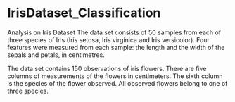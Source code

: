 # IrisDataset_Classification
Analysis on Iris Dataset
The data set consists of 50 samples from each of three species of Iris (Iris setosa, Iris virginica and Iris versicolor). Four features were measured from each sample: the length and the width of the sepals and petals, in centimetres.

The data set contains 150 observations of iris flowers. There are five columns of measurements of the flowers in centimeters. The sixth column is the species of the flower observed. All observed flowers belong to one of three species.
